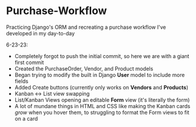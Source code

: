 # Purchase-Workflow
Practicing Django's ORM and recreating a purchase workflow I've developed in my day-to-day

6-23-23:
- Completely forgot to push the initial commit, so here we are with a giant first commit
- Created the PurchaseOrder, Vendor, and Product models
- Began trying to modify the built in Django **User** model to include more fields
- Added Create buttons (currently only works on **Vendors** and **Products**)
- Kanban <-> List view swapping
- List/Kanban Views opening an editable **Form** view (it's literally the form)
- A lot of mundane things in HTML and CSS like making the Kanban cards _grow_ when you hover them, to struggling to format the Form views to fit on a card
